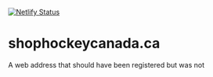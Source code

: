 [![Netlify Status](https://api.netlify.com/api/v1/badges/076df3cb-4fe7-4970-a1a1-14d7d6b863b5/deploy-status)](https://app.netlify.com/sites/shophockeycanada/deploys)

# shophockeycanada.ca
A web address that should have been registered but was not